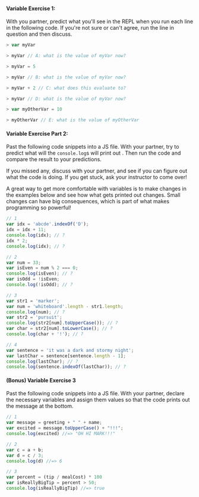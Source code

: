 #### Variable Exercise 1:

With you partner, predict what you'll see in the REPL when you run each line in the following code. If you're not sure or can't agree, run the line in question and then discuss.

```js
> var myVar

> myVar // A: what is the value of myVar now?

> myVar = 5

> myVar // B: what is the value of myVar now?

> myVar + 2 // C: what does this evaluate to?

> myVar // D: what is the value of myVar now?

> var myOtherVar = 10

> myOtherVar // E: what is the value of myOtherVar
```

#### Variable Exercise Part 2:

Past the following code snippets into a JS file. With your partner, try to predict what will the `console.log`s will print out . Then run the code and compare the result to your predictions.

If you missed any, discuss with your partner, and see if you can figure out what the code is doing. If you get stuck, ask your instructor to come over!

A great way to get more comfortable with variables is to make changes in the examples below and see how what gets printed out changes. Small changes can have big consequences, which is part of what makes programming so powerful!

```js
// 1
var idx = 'abcde'.indexOf('D');
idx = idx + 11;
console.log(idx); // ?
idx * 2;
console.log(idx); // ?
```

```js
// 2
var num = 33;
var isEven = num % 2 === 0;
console.log(isEven); // ?
var isOdd = !isEven;
console.log(!isOdd); // ?
```

```js
// 3
var str1 = 'marker';
var num = 'whiteboard'.length - str1.length;
console.log(num); // ?
var str2 = 'pursuit';
console.log(str2[num].toUpperCase()); // ?
var char = str2[num].toLowerCase(); // ?
console.log(char + '!'); // ?
```

```js
// 4
var sentence = 'it was a dark and stormy night';
var lastChar = sentence[sentence.length - 1];
console.log(lastChar); // ?
console.log(sentence.indexOf(lastChar)); // ?
```

#### (Bonus) Variable Exercise 3

Past the following code snippets into a JS file. With your partner, declare the necessary variables and assign them values so that the code prints out the message at the bottom.

```js
// 1
var message = greeting + " " + name;
var excited = message.toUpperCase() + "!!!";
console.log(excited) //=> "OH HI MARK!!!"
```

```js
// 2
var c = a + b;
var d = c / 3;
console.log(d) //=> 6
```

```js
// 3
var percent = (tip / mealCost) * 100
var isReallyBigTip = percent > 50;
console.log(isReallyBigTip) //=> true
```

